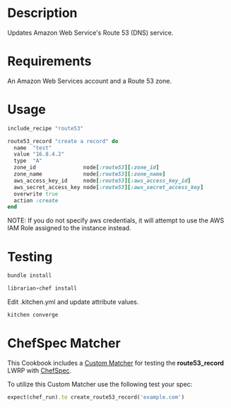 Description
===========

Updates Amazon Web Service's Route 53 (DNS) service.

Requirements
============

An Amazon Web Services account and a Route 53 zone.

Usage
=====

```ruby
include_recipe "route53"

route53_record "create a record" do
  name  "test"
  value "16.8.4.2"
  type  "A"
  zone_id               node[:route53][:zone_id]
  zone_name             node[:route53][:zone_name]
  aws_access_key_id     node[:route53][:aws_access_key_id]
  aws_secret_access_key node[:route53][:aws_secret_access_key]
  overwrite true
  action :create
end
```

NOTE: If you do not specify aws credentials, it will attempt
 to use the AWS IAM Role assigned to the instance instead.

Testing
=======

```ruby
bundle install

librarian-chef install
```

Edit .kitchen.yml and update attribute values.

```ruby
kitchen converge
```

ChefSpec Matcher
================

This Cookbook includes a [Custom Matcher](http://rubydoc.info/github/sethvargo/chefspec#Testing_LWRPs)
for testing the **route53_record** LWRP with [ChefSpec](http://rubydoc.info/github/sethvargo/chefspec#Testing_LWRPs).

To utilize this Custom Matcher use the following test your spec:

```ruby
expect(chef_run).to create_route53_record('example.com')
```
